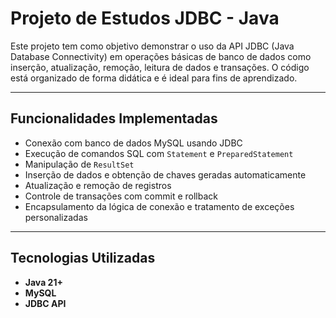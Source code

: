 # Projeto de Estudos JDBC - Java

Este projeto tem como objetivo demonstrar o uso da API JDBC (Java Database Connectivity) em operações básicas de banco de dados como inserção, atualização, remoção, leitura de dados e transações. O código está organizado de forma didática e é ideal para fins de aprendizado.

---

## Funcionalidades Implementadas

- Conexão com banco de dados MySQL usando JDBC
- Execução de comandos SQL com `Statement` e `PreparedStatement`
- Manipulação de `ResultSet`
- Inserção de dados e obtenção de chaves geradas automaticamente
- Atualização e remoção de registros
- Controle de transações com commit e rollback
- Encapsulamento da lógica de conexão e tratamento de exceções personalizadas

---

##  Tecnologias Utilizadas

- **Java 21+**
- **MySQL**
- **JDBC API**





